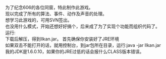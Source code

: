 为了纪念606的各位同窗，特此制作此游戏。<br />
现以完成了所有的算法、事件、动作及声音的处理。<br />
想学习此游戏的，可用SVN签出。<br />
也没用什么模式，开始还想好好搞个，后来成了为了实现个功能而组织代码了。<br />
运行:<br />
下载后解压，得到llkan.jar。
首先确保你安装好了JRE环境<br />
如果双击不能打开的话，就用控制台，到jar包所在目录，运行:java -jar llkan.jar<br />
我的JDK是1.6.0.10，如果你的JRE过低的话会报什么CLASS版本错误。